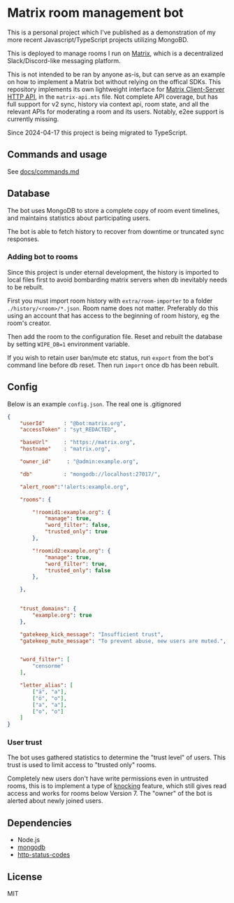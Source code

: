 # Matrix room management bot 

This is a personal project which I've published as a demonstration of my more 
recent Javascript/TypeScript projects utilizing MongoBD. 

This is deployed to manage rooms I run on [Matrix](https://matrix.org),
which is a decentralized Slack/Discord-like messaging platform. 

This is not intended to be ran by anyone as-is, but can serve as an example on 
how to implement a Matrix bot without relying on the offical SDKs. This repository implements its own lightweight 
interface for [Matrix Client-Server HTTP API](https://spec.matrix.org/v1.9/client-server-api/), 
in the `matrix-api.mts` file. Not complete API coverage, but has full support for
v2 sync, history via context api, room state, and all the relevant APIs for moderating a room and its users. 
Notably, e2ee support is currently missing.

Since 2024-04-17 this project is being migrated to TypeScript.

## Commands and usage
See [docs/commands.md](./docs/commands.md)

## Database
The bot uses MongoDB to store a complete copy of room event timelines, and 
maintains statistics about participating users.

The bot is able to fetch history to recover from downtime 
or truncated sync responses.

### Adding bot to rooms
Since this project is under eternal development, the history is imported to 
local files first to avoid bombarding matrix servers when db inevitably needs 
to be rebuilt. 

First you must import room history with `extra/room-importer` to a folder 
`./history/<room>/*.json`. Room name does not matter. 
Preferably do this using an account that has access to the beginning of room 
history, eg the room's creator. 

Then add the room to the configuration file. Reset and rebuilt the 
database by setting `WIPE_DB=1` environment variable.

If you wish to retain user ban/mute etc status, run `export` from the bot's 
command line before db reset. Then run `import` once db has been rebuilt. 

## Config

Below is an example `config.json`. The real one is .gitignored

```json
{
	"userId"      : "@bot:matrix.org",
	"accessToken" : "syt_REDACTED",

	"baseUrl"     : "https://matrix.org",
	"hostname"    : "matrix.org",

	"owner_id"     : "@admin:example.org",

	"db"          : "mongodb://localhost:27017/",

	"alert_room":"!alerts:example.org",

	"rooms": {

		"!roomid1:example.org": {
			"manage": true,
			"word_filter": false,
			"trusted_only": true 
		},

		"!roomid2:example.org": {
			"manage": true,
			"word_filter": true,
			"trusted_only": false
		},

	},
	

	"trust_domains": {
		"example.org": true
	},

	"gatekeep_kick_message": "Insufficient trust",
	"gatekeep_mute_message": "To prevent abuse, new users are muted.",


	"word_filter": [
		"censorme"
	],

	"letter_alias": [
		["ä", "a"],
		["ö", "o"],
		["а", "a"],
		["о", "o"]
	]
}


```


### User trust
The bot uses gathered statistics to determine the "trust level" of users. This 
trust is used to limit access to "trusted only" rooms. 

Completely new users don't have write permissions even in untrusted rooms, this 
is to implement a type of 
[knocking](https://spec.matrix.org/v1.5/client-server-api/#mroomjoin_rules) 
feature, which still gives read access and works for rooms below Version 7. 
The "owner" of the bot is alerted about newly joined users.



## Dependencies
- Node.js
- [mongodb](https://www.npmjs.com/package/mongodb)
- [http-status-codes](https://www.npmjs.com/package/http-status-codes)

## License
MIT


